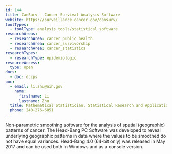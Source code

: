 ```yaml
---
id: 144
title: CanSurv - Cancer Survival Analysis Software
website: https://surveillance.cancer.gov/cansurv/
toolTypes:
  - toolType: analysis_tools/statistical_software
researchAreas:
  - researchArea: cancer_public_health
  - researchArea: cancer_survivorship
  - researchArea: cancer_statistics
researchTypes:
  - researchType: epidemiologic
resourceAccess:
  type: open
docs:
  - doc: dccps
poc:
  - email: li.zhu@nih.gov
    name:
      firstname: Li
      lastname: Zhu
  title: Mathematical Statistician, Statistical Research and Applications Branch, Surveillance Research Program
  phone: 240-276-6851
---
```

Non-parametric smoothing software for the analysis of spatial (geographic) patterns of cancer. The Head-Bang PC Software was developed to reveal underlying geographic patterns in data where the values to be smoothed do not have equal variances. Head-Bang 4.0 (64-bit only) was released in May 2017 and can be used both in Windows and as a console version.
